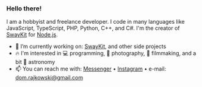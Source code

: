 ### Hello there!

I am a hobbyist and freelance developer. I code in many languages like JavaScript, TypeScript, PHP, Python, C++, and C#. I'm the creator of [SwayKit](https://github.com/Swayfy/sway-kit) for [Node.js](https://nodejs.org).

- 🔭 I’m currently working on: [SwayKit](https://github.com/Swayfy/sway-kit), and other side projects
- 🔥 I'm interested in 💻 programming, 📸 photography, 🎥 filmmaking, and a bit 🔭 astronomy
- 📫 You can reach me with: [Messenger](https://www.facebook.com/dominik.rajkowski.9) • [Instagram](https://www.instagram.com/dominiq_rajkowski) • e-mail: dom.rajkowski@gmail.com
